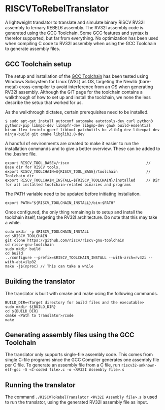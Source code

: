# RISCVToRebelTranslator

A lightweight translator to translate and simulate binary RISCV RV32I assembly to ternary REBEL6 assembly. The RV32I assembly code is generated using the GCC Toolchain. Some GCC features and syntax is therefor supported, but far from everything. No optimization has been used when compiling C code to RV32I assembly when using the GCC Toolchain to generate assembly files.

## GCC Toolchain setup

The setup and installation of the [GCC Toolchain](https://pages.github.com/) has been tested using Windows Subsystem for Linux (WSL) as OS, targeting the Newlib (bare-metal) cross-compiler to avoid interference from an OS when generating RV32I assembly. Although the GIT page for the toolchain contains a walkthrough of how to set up and install the toolchain, we none the less describe the setup that worked for us.

As the walkthrough dictates, certain prerequisites need to be installed.

```
$ sudo apt-get install autoconf automake autotools-dev curl python3 python3-pip libmpc-dev libmpfr-dev libgmp-dev gawk build-essential bison flex texinfo gperf libtool patchutils bc zlib1g-dev libexpat-dev ninja-build git cmake libglib2.0-dev
```

A handful of environments are created to make it easier to run the installation commands and to give a better overview. These can be added to the .bashrc file.

```
export RISCV_TOOL_BASE=/riscv                                   // Base dir for RISCV tools.
export RISCV_TOOLCHAIN=${RISCV_TOOL_BASE}/toolchain             // Toolchain dir
export RISCV_TOOLCHAIN_INSTALL=${RISCV_TOOLCHAIN}/installed     // Dir for all installed toolchain-related binaries and programs
```

The PATH variable need to be updated before initiating installation.

```
export PATH="${RISCV_TOOLCHAIN_INSTALL}/bin:$PATH"
```

Once configured, the only thing remaining is to setup and install the toolchain itself, targeting the RV32I architecture.
Do note that this may take a while.

```
sudo mkdir -p $RISCV_TOOLCHAIN_INSTALL
cd $RISCV_TOOLCHAIN
git clone https://github.com/riscv/riscv-gnu-toolchain
cd riscv-gnu-toolchain
sudo mkdir build
cd build
../configure --prefix=$RISCV_TOOLCHAIN_INSTALL --with-arch=rv32i --with-abi=ilp32
make -j$(nproc) // This can take a while
```

## Building the translator

The translator is built with cmake and make using the following commands.

```
BUILD_DIR=<Target directory for build files and the executable>
sudo mkdir ${BUILD_DIR}
cd ${BUILD_DIR}
cmake <Path to translator>/code
make
```

## Generating assembly files using the GCC Toolchain

The translator only supports single-file assembly code. This comes from single C-file programs since the GCC Compiler generates one assembly file per C file.
To generate an assembly file from a C file, run `riscv32-unknown-elf-gcc -S <C-coded file>.c -o <RV32I Assembly file>.s`

## Running the translator

The command `./RISCVToRebelTranslator <RV32I Assembly file>.s` is used to run the translator, using the generated RV32I assembly file as input.
